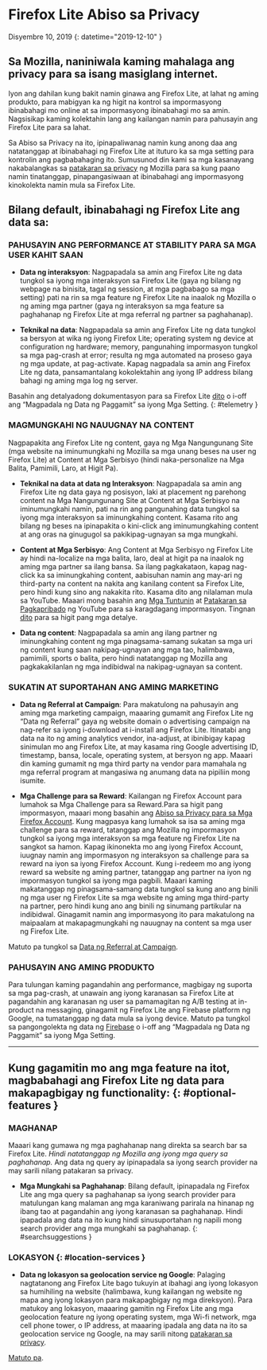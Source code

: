 # <span class="privacy-header-firefox-lite">Firefox Lite</span> <span class="privacy-header-policy">Abiso sa Privacy</span>

Disyembre 10, 2019
{: datetime="2019-12-10" }

## Sa Mozilla, naniniwala kaming mahalaga ang privacy para sa isang masiglang internet.

Iyon ang dahilan kung bakit namin ginawa ang Firefox Lite, at lahat ng aming produkto, para mabigyan ka ng higit na kontrol sa impormasyong ibinabahagi mo online at sa impormasyong ibinabahagi mo sa amin. Nagsisikap kaming kolektahin lang ang kailangan namin para pahusayin ang Firefox Lite para sa lahat.

Sa Abiso sa Privacy na ito, ipinapaliwanag namin kung anong daa ang natatanggap at ibinabahagi ng Firefox Lite at ituturo ka sa mga setting para kontrolin ang pagbabahaging ito. Sumusunod din kami sa mga kasanayang nakabalangkas sa [patakaran sa privacy](https://www.mozilla.org/privacy/) ng Mozilla para sa kung paano namin tinatanggap, pinapangasiwaan at ibinabahagi ang impormasyong kinokolekta namin mula sa Firefox Lite.

## Bilang default, ibinabahagi ng Firefox Lite ang data sa:

### PAHUSAYIN ANG PERFORMANCE AT STABILITY PARA SA MGA USER KAHIT SAAN

* __Data ng interaksyon__: Nagpapadala sa amin ang Firefox Lite ng data tungkol sa iyong mga interaksyon sa Firefox Lite (gaya ng bilang ng webpage na binisita, tagal ng session, at mga pagbabago sa mga setting) pati na rin sa mga feature ng Firefox Lite na inaalok ng Mozilla o ng aming mga partner (gaya ng interaksyon sa mga feature sa paghahanap ng Firefox Lite at mga referral ng partner sa paghahanap).

* __Teknikal na data__: Nagpapadala sa amin ang Firefox Lite ng data tungkol sa bersyon at wika ng iyong Firefox Lite; operating system ng device at configuration ng hardware; memory, pangunahing impormasyon tungkol sa mga pag-crash at error; resulta ng mga automated na proseso gaya ng mga update, at pag-activate. Kapag nagpadala sa amin ang Firefox Lite ng data, pansamantalang kokolektahin ang iyong IP address bilang bahagi ng aming mga log ng server.

Basahin ang detalyadong dokumentasyon para sa Firefox Lite [dito](https://support.mozilla.org/kb/send-usage-data-firefox-mobile-devices) o i-off ang “Magpadala ng Data ng Paggamit” sa iyong Mga Setting.
{: #telemetry }

### MAGMUNGKAHI NG NAUUGNAY NA CONTENT

Nagpapakita ang Firefox Lite ng content, gaya ng Mga Nangungunang Site (mga website na iminumungkahi ng Mozilla sa mga unang beses na user ng Firefox Lite) at Content at Mga Serbisyo (hindi naka-personalize na Mga Balita, Pamimili, Laro, at Higit Pa).

* __Teknikal na data at data ng Interaksyon__: Nagpapadala sa amin ang Firefox Lite ng data gaya ng posisyon, laki at placement ng parehong content na Mga Nangungunang Site at Content at Mga Serbisyo na iminumungkahi namin, pati na rin ang pangunahing data tungkol sa iyong mga interaksyon sa iminungkahing content. Kasama rito ang bilang ng beses na ipinapakita o kini-click ang iminumungkahing content at ang oras na ginugugol sa pakikipag-ugnayan sa mga mungkahi. 

* __Content at Mga Serbisyo__: Ang Content at Mga Serbisyo ng Firefox Lite ay hindi na-localize na mga balita, laro, deal at higit pa na inaalok ng aming mga partner sa ilang bansa. Sa ilang pagkakataon, kapag nag-click ka sa iminungkahing content, aabisuhan namin ang may-ari ng third-party na content na nakita ang kanilang content sa Firefox Lite, pero hindi kung sino ang nakakita rito. Kasama dito ang nilalaman mula sa YouTube. Maaari mong basahin ang [Mga Tuntunin](https://www.youtube.com/t/terms) at [Patakaran sa Pagkapribado](https://policies.google.com/privacy) ng YouTube para sa karagdagang impormasyon. Tingnan [dito](https://support.mozilla.org/kb/firefox-lite-content-and-services) para sa higit pang mga detalye.

* __Data ng content__: Nagpapadala sa amin ang ilang partner ng iminungkahing content ng mga pinagsama-samang sukatan sa mga uri ng content kung saan nakipag-ugnayan ang mga tao, halimbawa, pamimili, sports o balita, pero hindi natatanggap ng Mozilla ang pagkakakilanlan ng mga indibidwal na nakipag-ugnayan sa content.

### SUKATIN AT SUPORTAHAN ANG AMING MARKETING

* __Data ng Referral at Campaign__: Para makatulong na pahusayin ang aming mga marketing campaign, maaaring gumamit ang Firefox Lite ng “Data ng Referral” gaya ng website domain o advertising campaign na nag-refer sa iyong i-download at i-install ang Firefox Lite. Itinatabi ang data na ito ng aming analytics vendor, ina-adjust, at ibinibigay kapag sinimulan mo ang Firefox Lite, at may kasama ring Google advertising ID, timestamp, bansa, locale, operating system, at bersyon ng app. Maaari din kaming gumamit ng mga third party na vendor para mamahala ng mga referral program at mangasiwa ng anumang data na pipiliin mong isumite.

* __Mga Challenge para sa Reward__: Kailangan ng Firefox Account para lumahok sa Mga Challenge para sa Reward.Para sa higit pang impormasyon, maaari mong basahin ang [Abiso sa Privacy para sa Mga Firefox Account](https://www.mozilla.org/en-US/privacy/firefox/#accounts). Kung magpasya kang lumahok sa isa sa aming mga challenge para sa reward, tatanggap ang Mozilla ng impormasyon tungkol sa iyong mga interaksyon sa mga feature ng Firefox Lite na sangkot sa hamon. Kapag ikinonekta mo ang iyong Firefox Account, iuugnay namin ang impormasyon ng interaksyon sa challenge para sa reward na iyon sa iyong Firefox Account. Kung i-redeem mo ang iyong reward sa website ng aming partner, tatanggap ang partner na iyon ng impormasyon tungkol sa iyong mga pagbili. Maaari kaming makatanggap ng pinagsama-samang data tungkol sa kung ano ang binili ng mga user ng Firefox Lite sa mga website ng aming mga third-party na partner, pero hindi kung ano ang binili ng sinumang partikular na indibidwal. Ginagamit namin ang impormasyong ito para makatulong na maipaalam at makapagmungkahi ng nauugnay na content sa mga user ng Firefox Lite. 

Matuto pa tungkol sa [Data ng Referral at Campaign](https://github.com/mozilla-tw/Rocket/wiki/Telemetry#install-campaign-tracking). 

### PAHUSAYIN ANG AMING PRODUKTO

Para tulungan kaming pagandahin ang performance, magbigay ng suporta sa mga pag-crash, at unawain ang iyong karanasan sa Firefox Lite at pagandahin ang karanasan ng user sa pamamagitan ng A/B testing at in-product na messaging, ginagamit ng Firefox Lite ang Firebase platform ng Google, na tumatanggap ng data mula sa iyong device. Matuto pa tungkol sa pangongolekta ng data ng [Firebase](https://support.google.com/firebase/answer/6318039?hl=en) o i-off ang “Magpadala ng Data ng Paggamit” sa iyong Mga Setting.

---

## Kung gagamitin mo ang mga feature na itot, magbabahagi ang Firefox Lite ng data para makapagbigay ng functionality: {: #optional-features }

### MAGHANAP

Maaari kang gumawa ng mga paghahanap nang direkta sa search bar sa Firefox Lite. _Hindi natatanggap ng Mozilla ang iyong mga query sa paghahanap._ Ang data ng query ay ipinapadala sa iyong search provider na may sarili nilang patakaran sa privacy.

* __Mga Mungkahi sa Paghahanap__: Bilang default, ipinapadala ng Firefox Lite ang mga query sa paghahanap sa iyong search provider para matulungan kang malaman ang mga karaniwang parirala na hinanap ng ibang tao at pagandahin ang iyong karanasan sa paghahanap. Hindi ipapadala ang data na ito kung hindi sinusuportahan ng napili mong search provider ang mga mungkahi sa paghahanap.
{: #searchsuggestions }
    
### LOKASYON {: #location-services }

* __Data ng lokasyon sa geolocation service ng Google__: Palaging nagtatanong ang Firefox Lite bago tukuyin at ibahagi ang iyong lokasyon sa humihiling na website (halimbawa, kung kailangan ng website ng mapa ang iyong lokasyon para makapagbigay ng mga direksyon). Para matukoy ang lokasyon, maaaring gamitin ng Firefox Lite ang mga geolocation feature ng iyong operating system, mga Wi-fi network, mga cell phone tower, o IP address, at maaaring ipadala ang data na ito sa geolocation service ng Google, na may sarili nitong [patakaran sa privacy](https://www.google.com/privacy/lsf.html).

[Matuto pa](https://www.mozilla.org/firefox/geolocation/).
